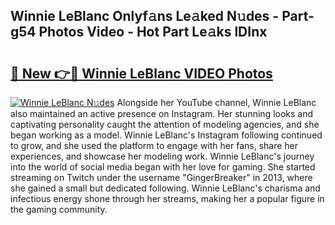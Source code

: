 ## Winnie LeBlanc Onlyf𝚊ns Le𝚊ked N𝚞des - Part-g54 Photos Video - Hot Part Le𝚊ks lDInx

# <h2><a href="http://ac23421.deff.icu/?id=Winnie+LeBlanc">🔗 New 👉🔴 Winnie LeBlanc VIDEO Photos</a></h2>

[![Winnie LeBlanc N𝚞des](https://i.imgur.com/rIISA9y.gif)](http://ac23421.deff.icu/?id=Winnie+LeBlanc)
Alongside her YouTube channel, Winnie LeBlanc also maintained an active presence on Instagram. Her stunning looks and captivating personality caught the attention of modeling agencies, and she began working as a model. Winnie LeBlanc's Instagram following continued to grow, and she used the platform to engage with her fans, share her experiences, and showcase her modeling work. Winnie LeBlanc's journey into the world of social media began with her love for gaming. She started streaming on Twitch under the username "GingerBreaker" in 2013, where she gained a small but dedicated following. Winnie LeBlanc's charisma and infectious energy shone through her streams, making her a popular figure in the gaming community.
